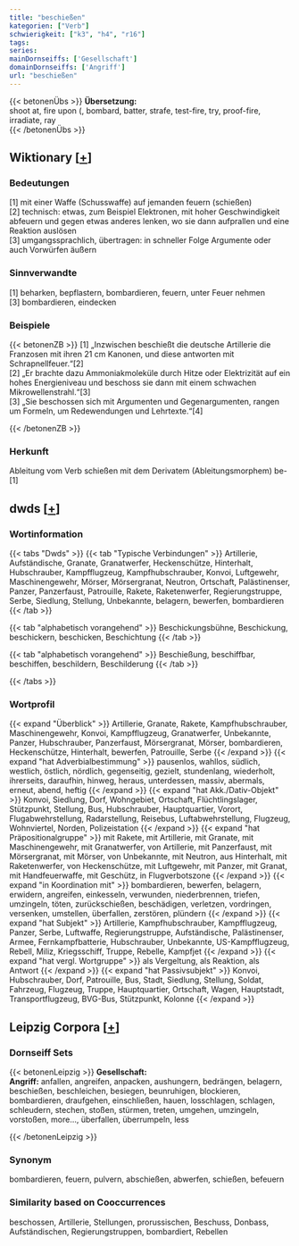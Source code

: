 ```yaml
---
title: "beschießen"
kategorien: ["Verb"]
schwierigkeit: ["k3", "h4", "r16"]
tags:
series:
mainDornseiffs: ['Gesellschaft']
domainDornseiffs: ['Angriff']
url: "beschießen"
---
```


{{< betonenÜbs >}}
**Übersetzung:**  
shoot at, fire upon (, bombard, batter, strafe, test-fire, try, proof-fire, irradiate, ray  
{{< /betonenÜbs >}}

## Wiktionary [[+](https://de.wiktionary.org/wiki/beschießen)]

### Bedeutungen
[1] mit einer Waffe (Schusswaffe) auf jemanden feuern (schießen)  
[2] technisch: etwas, zum Beispiel Elektronen, mit hoher Geschwindigkeit abfeuern und gegen etwas anderes lenken, wo sie dann aufprallen und eine Reaktion auslösen  
[3] umgangssprachlich, übertragen: in schneller Folge Argumente oder auch Vorwürfen äußern  

### Sinnverwandte
[1] beharken, bepflastern, bombardieren, feuern, unter Feuer nehmen  
[3] bombardieren, eindecken  

### Beispiele
{{< betonenZB >}}
[1] „Inzwischen beschießt die deutsche Artillerie die Franzosen mit ihren 21 cm Kanonen, und diese antworten mit Schrapnellfeuer.“[2]  
[2] „Er brachte dazu Ammoniakmoleküle durch Hitze oder Elektrizität auf ein hohes Energieniveau und beschoss sie dann mit einem schwachen Mikrowellenstrahl.“[3]  
[3] „Sie beschossen sich mit Argumenten und Gegenargumenten, rangen um Formeln, um Redewendungen und Lehrtexte.“[4]  

{{< /betonenZB >}}
### Herkunft
Ableitung vom Verb schießen mit dem Derivatem (Ableitungsmorphem) be-[1]  



## dwds [[+](https://www.dwds.de/wb/beschießen)]

### Wortinformation
{{< tabs "Dwds" >}}
{{< tab "Typische Verbindungen" >}}
Artillerie, Aufständische, Granate, Granatwerfer, Heckenschütze, Hinterhalt, Hubschrauber, Kampfflugzeug, Kampfhubschrauber, Konvoi, Luftgewehr, Maschinengewehr, Mörser, Mörsergranat, Neutron, Ortschaft, Palästinenser, Panzer, Panzerfaust, Patrouille, Rakete, Raketenwerfer, Regierungstruppe, Serbe, Siedlung, Stellung, Unbekannte, belagern, bewerfen, bombardieren
{{< /tab >}}

{{< tab "alphabetisch vorangehend" >}}
Beschickungsbühne, Beschickung, beschickern, beschicken, Beschichtung
{{< /tab >}}

{{< tab "alphabetisch vorangehend" >}}
Beschießung, beschiffbar, beschiffen, beschildern, Beschilderung
{{< /tab >}}

{{< /tabs >}}

### Wortprofil
{{< expand "Überblick" >}} Artillerie, Granate, Rakete, Kampfhubschrauber, Maschinengewehr, Konvoi, Kampfflugzeug, Granatwerfer, Unbekannte, Panzer, Hubschrauber, Panzerfaust, Mörsergranat, Mörser, bombardieren, Heckenschütze, Hinterhalt, bewerfen, Patrouille, Serbe {{< /expand >}}
{{< expand "hat Adverbialbestimmung" >}} pausenlos, wahllos, südlich, westlich, östlich, nördlich, gegenseitig, gezielt, stundenlang, wiederholt, ihrerseits, daraufhin, hinweg, heraus, unterdessen, massiv, abermals, erneut, abend, heftig {{< /expand >}}
{{< expand "hat Akk./Dativ-Objekt" >}} Konvoi, Siedlung, Dorf, Wohngebiet, Ortschaft, Flüchtlingslager, Stützpunkt, Stellung, Bus, Hubschrauber, Hauptquartier, Vorort, Flugabwehrstellung, Radarstellung, Reisebus, Luftabwehrstellung, Flugzeug, Wohnviertel, Norden, Polizeistation {{< /expand >}}
{{< expand "hat Präpositionalgruppe" >}} mit Rakete, mit Artillerie, mit Granate, mit Maschinengewehr, mit Granatwerfer, von Artillerie, mit Panzerfaust, mit Mörsergranat, mit Mörser, von Unbekannte, mit Neutron, aus Hinterhalt, mit Raketenwerfer, von Heckenschütze, mit Luftgewehr, mit Panzer, mit Granat, mit Handfeuerwaffe, mit Geschütz, in Flugverbotszone {{< /expand >}}
{{< expand "in Koordination mit" >}} bombardieren, bewerfen, belagern, erwidern, angreifen, einkesseln, verwunden, niederbrennen, triefen, umzingeln, töten, zurückschießen, beschädigen, verletzen, vordringen, versenken, umstellen, überfallen, zerstören, plündern {{< /expand >}}
{{< expand "hat Subjekt" >}} Artillerie, Kampfhubschrauber, Kampfflugzeug, Panzer, Serbe, Luftwaffe, Regierungstruppe, Aufständische, Palästinenser, Armee, Fernkampfbatterie, Hubschrauber, Unbekannte, US-Kampfflugzeug, Rebell, Miliz, Kriegsschiff, Truppe, Rebelle, Kampfjet {{< /expand >}}
{{< expand "hat vergl. Wortgruppe" >}} als Vergeltung, als Reaktion, als Antwort {{< /expand >}}
{{< expand "hat Passivsubjekt" >}} Konvoi, Hubschrauber, Dorf, Patrouille, Bus, Stadt, Siedlung, Stellung, Soldat, Fahrzeug, Flugzeug, Truppe, Hauptquartier, Ortschaft, Wagen, Hauptstadt, Transportflugzeug, BVG-Bus, Stützpunkt, Kolonne {{< /expand >}}

## Leipzig Corpora [[+](https://corpora.uni-leipzig.de/en/res?word=beschießen&corpusId=deu_newscrawl-public_2018)]

### Dornseiff Sets
{{< betonenLeipzig >}}
**Gesellschaft:**  
**Angriff:** anfallen, angreifen, anpacken, aushungern, bedrängen, belagern, beschießen, beschleichen, besiegen, beunruhigen, blockieren, bombardieren, draufgehen, einschließen, hauen, losschlagen, schlagen, schleudern, stechen, stoßen, stürmen, treten, umgehen, umzingeln, vorstoßen, more..., überfallen, überrumpeln, less  

{{< /betonenLeipzig >}}

### Synonym
bombardieren, feuern, pulvern, abschießen, abwerfen, schießen, befeuern


### Similarity based on Cooccurrences
beschossen, Artillerie, Stellungen, prorussischen, Beschuss, Donbass, Aufständischen, Regierungstruppen, bombardiert, Rebellen

